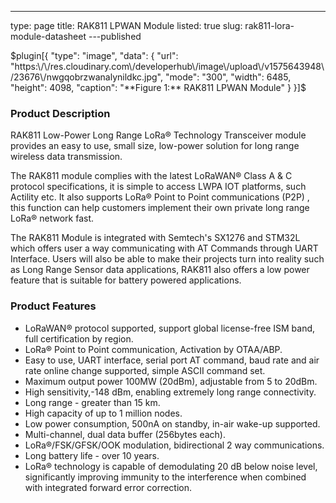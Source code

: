 ---
type: page
title: RAK811 LPWAN Module
listed: true
slug: rak811-lora-module-datasheet
---published

$plugin[{
    "type": "image",
    "data": {
        "url": "https:\/\/res.cloudinary.com\/developerhub\/image\/upload\/v1575643948\/23676\/nwgqobrzwanalynildkc.jpg",
        "mode": "300",
        "width": 6485,
        "height": 4098,
        "caption": "**Figure 1:** RAK811 LPWAN Module"
    }
}]$

### Product Description

RAK811 Low-Power Long Range LoRa® Technology Transceiver module provides an easy to
use, small size, low-power solution for long range wireless data transmission. 

The RAK811 module complies with the latest LoRaWAN® Class A & C protocol
specifications, it is simple to access LWPA IOT platforms, such Actility etc. It also supports LoRa® Point to Point communications (P2P) , this function can help customers implement their own
private long range LoRa® network fast.

The RAK811 Module is integrated with Semtech's SX1276 and STM32L which offers user a way communicating with AT Commands through UART Interface. Users will also be able to make their projects turn into reality such as Long Range Sensor data applications, RAK811 also offers a low power feature that is suitable for battery powered applications.

### Product Features

- LoRaWAN® protocol supported, support global license-free ISM band, full
certification by region. 
- LoRa® Point to Point communication, Activation by OTAA/ABP.
- Easy to use, UART interface, serial port AT command, baud rate and air rate online
change supported, simple ASCII command set.
- Maximum output power 100MW (20dBm), adjustable from 5 to 20dBm.
- High sensitivity,-148 dBm, enabling extremely long range connectivity.
- Long range - greater than 15 km. 
- High capacity of up to 1 million nodes.
- Low power consumption, 500nA on standby, in-air wake-up supported. 
- Multi-channel, dual data buffer (256bytes each). 
- LoRa®/FSK/GFSK/OOK modulation, bidirectional 2 way communications. 
- Long battery life - over 10 years. 
- LoRa® technology is capable of demodulating 20 dB below noise level, significantly
improving immunity to the interference when combined with integrated forward error
correction.

